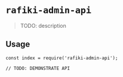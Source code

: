 # `rafiki-admin-api`

> TODO: description

## Usage

```
const index = require('rafiki-admin-api');

// TODO: DEMONSTRATE API
```
